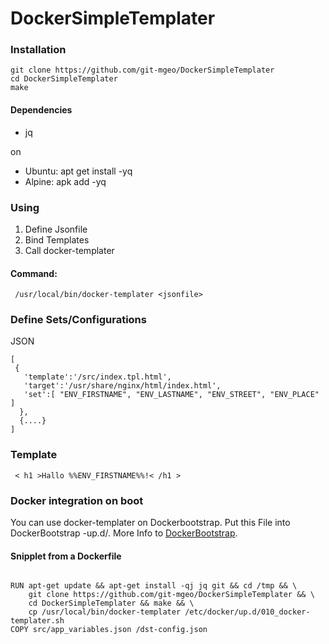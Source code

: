 # DockerSimpleTemplater

### Installation
```
git clone https://github.com/git-mgeo/DockerSimpleTemplater
cd DockerSimpleTemplater
make
```

#### Dependencies
* jq

on
*  Ubuntu: apt get install -yq
*  Alpine: apk add -yq


### Using

1. Define Jsonfile
2. Bind Templates 
3. Call docker-templater

#### Command:
```
 /usr/local/bin/docker-templater <jsonfile>
```


### Define Sets/Configurations
JSON
```
[
 {
   'template':'/src/index.tpl.html',
   'target':'/usr/share/nginx/html/index.html',
   'set':[ "ENV_FIRSTNAME", "ENV_LASTNAME", "ENV_STREET", "ENV_PLACE" ]
  },
  {....}
]
```

### Template
```
 < h1 >Hallo %%ENV_FIRSTNAME%%!< /h1 >
```

### Docker integration on boot
You can use docker-templater on Dockerbootstrap. Put this File into DockerBootstrap -up.d/.
More Info to [DockerBootstrap](https://github.com/git-mgeo/DockerBootstrap).

#### Snipplet from a Dockerfile
```

RUN apt-get update && apt-get install -qj jq git && cd /tmp && \
    git clone https://github.com/git-mgeo/DockerSimpleTemplater && \
    cd DockerSimpleTemplater && make && \
    cp /usr/local/bin/docker-templater /etc/docker/up.d/010_docker-templater.sh
COPY src/app_variables.json /dst-config.json
```
